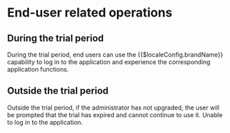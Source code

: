 # End-user related operations

<LastUpdated/>

## During the trial period

During the trial period, end users can use the {{$localeConfig.brandName}} capability to log in to the application and experience the corresponding application functions.

## Outside the trial period

Outside the trial period, if the administrator has not upgraded, the user will be prompted that the trial has expired and cannot continue to use it. Unable to log in to the application.

